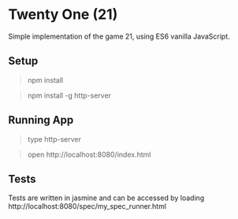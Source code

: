 # Twenty One (21)

Simple implementation of the game 21, using ES6 vanilla JavaScript.

## Setup

> npm install

> npm install -g http-server

## Running App

> type http-server

> open http://localhost:8080/index.html

## Tests

Tests are written in jasmine and can be accessed by loading http://localhost:8080/spec/my_spec_runner.html
